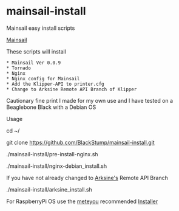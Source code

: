 # mainsail-install
Mainsail easy install scripts

[Mainsail](https://github.com/meteyou/mainsail)

These scripts will install

    * Mainsail Ver 0.0.9
    * Tornado
    * Nginx
    * Nginx config for Mainsail
    * Add the Klipper-API to printer.cfg
    * Change to Arksine Remote API Branch of Klipper
    
Cautionary fine print
I made for my own use and I have tested on a Beaglebone Black with a Debian OS

Usage

cd ~/

git clone https://github.com/BlackStump/mainsail-install.git

./mainsail-install/pre-install-nginx.sh

./mainsail-install/nginx-debian_install.sh

If you have not already changed to [Arksine's](https://github.com/Arksine/klipper/tree/work-web_server-20200131) Remote API Branch

./mainsail-install/arksine_install.sh

For RaspberryPi OS
use the [meteyou](https://github.com/meteyou/mainsail) recommended [Installer](https://github.com/ArmyAg08/mainsail-installer)

